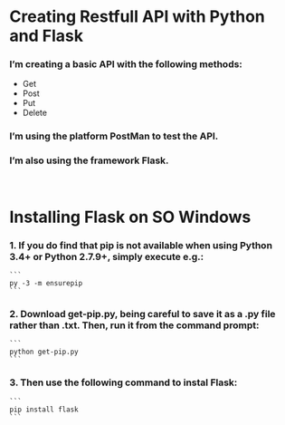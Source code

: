# Creating Restfull API with Python and Flask

### I’m creating a basic API with the following methods:
-	Get
-	Post
-	Put
-	Delete

### I’m using the platform PostMan to test the API.
### I’m also using the framework Flask.

<br />

# Installing Flask on SO Windows

### 1. If you do find that pip is not available when using Python 3.4+ or Python 2.7.9+, simply execute e.g.:

    ```
    py -3 -m ensurepip
    ```

### 2. Download get-pip.py, being careful to save it as a .py file rather than .txt. Then, run it from the command prompt:

    ``` 
    python get-pip.py
    ```

### 3. Then use the following command to instal Flask:

    ```
    pip install flask
    ```
